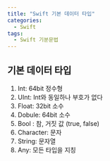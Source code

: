 ```yaml
---
title: "Swift 기본 데이터 타입"
categories:
  - Swift
tags:
  - Swift 기분문법
---
```

## 기본 데이터 타입

1. Int: 64bit 정수형 
2. UInt: Int와 동일하나 부호가 없다
3. Float: 32bit 소수
4. Dobule: 64bit 소수
5. Bool : 참, 거짓 값 (true, false)
6. Character: 문자
7. String: 문자열
8. Any: 모든 타입을 지칭

